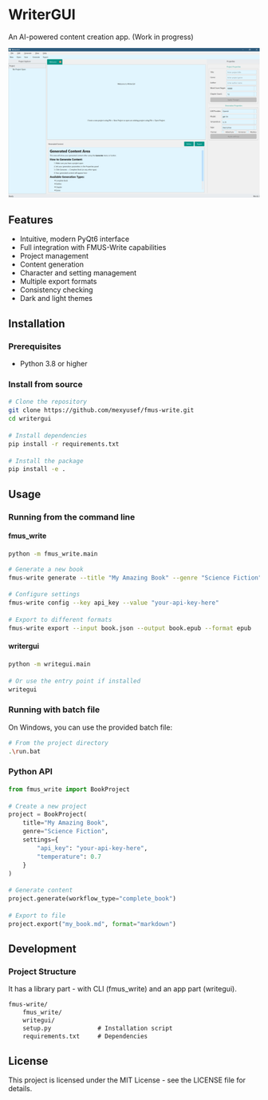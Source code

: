 # WriterGUI

An AI-powered content creation app.
(Work in progress)

![Main Application](images/app.png)

## Features

- Intuitive, modern PyQt6 interface
- Full integration with FMUS-Write capabilities
- Project management
- Content generation
- Character and setting management
- Multiple export formats
- Consistency checking
- Dark and light themes

## Installation

### Prerequisites

- Python 3.8 or higher

### Install from source

```bash
# Clone the repository
git clone https://github.com/mexyusef/fmus-write.git
cd writergui

# Install dependencies
pip install -r requirements.txt

# Install the package
pip install -e .
```

## Usage

### Running from the command line

#### fmus_write

```bash
python -m fmus_write.main
```

```bash
# Generate a new book
fmus-write generate --title "My Amazing Book" --genre "Science Fiction" --output book.md

# Configure settings
fmus-write config --key api_key --value "your-api-key-here"

# Export to different formats
fmus-write export --input book.json --output book.epub --format epub
```

#### writergui

```bash
python -m writegui.main

# Or use the entry point if installed
writegui
```

### Running with batch file

On Windows, you can use the provided batch file:

```bash
# From the project directory
.\run.bat
```

### Python API
```python
from fmus_write import BookProject

# Create a new project
project = BookProject(
    title="My Amazing Book",
    genre="Science Fiction",
    settings={
        "api_key": "your-api-key-here",
        "temperature": 0.7
    }
)

# Generate content
project.generate(workflow_type="complete_book")

# Export to file
project.export("my_book.md", format="markdown")
```

## Development

### Project Structure

It has a library part - with CLI (fmus_write) and an app part (writegui).
```
fmus-write/
    fmus_write/
    writegui/
    setup.py             # Installation script
    requirements.txt     # Dependencies
```

## License

This project is licensed under the MIT License - see the LICENSE file for details.
